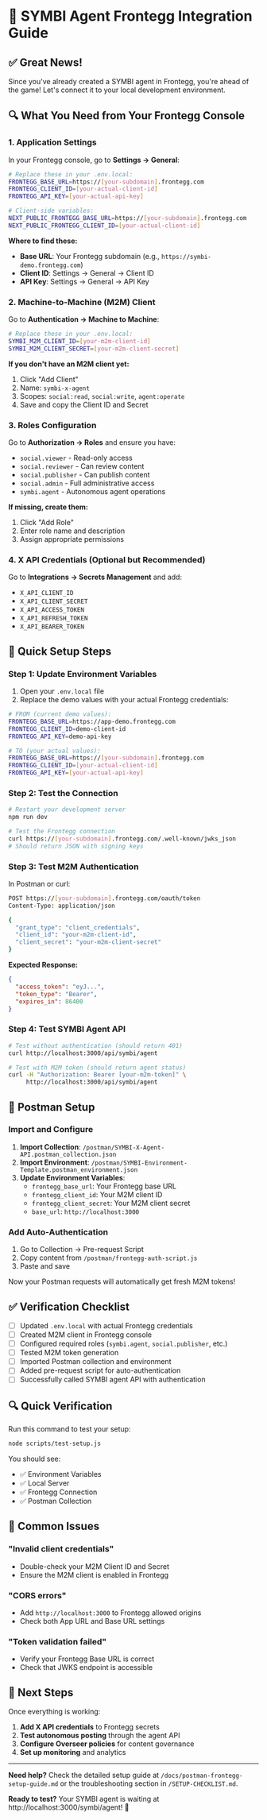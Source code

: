 # 🔗 SYMBI Agent Frontegg Integration Guide

## ✅ Great News!

Since you've already created a SYMBI agent in Frontegg, you're ahead of the game! Let's connect it to your local development environment.

## 🔍 What You Need from Your Frontegg Console

### 1. Application Settings

In your Frontegg console, go to **Settings → General**:

```bash
# Replace these in your .env.local:
FRONTEGG_BASE_URL=https://[your-subdomain].frontegg.com
FRONTEGG_CLIENT_ID=[your-actual-client-id]
FRONTEGG_API_KEY=[your-actual-api-key]

# Client-side variables:
NEXT_PUBLIC_FRONTEGG_BASE_URL=https://[your-subdomain].frontegg.com
NEXT_PUBLIC_FRONTEGG_CLIENT_ID=[your-actual-client-id]
```

**Where to find these:**
- **Base URL**: Your Frontegg subdomain (e.g., `https://symbi-demo.frontegg.com`)
- **Client ID**: Settings → General → Client ID
- **API Key**: Settings → General → API Key

### 2. Machine-to-Machine (M2M) Client

Go to **Authentication → Machine to Machine**:

```bash
# Replace these in your .env.local:
SYMBI_M2M_CLIENT_ID=[your-m2m-client-id]
SYMBI_M2M_CLIENT_SECRET=[your-m2m-client-secret]
```

**If you don't have an M2M client yet:**
1. Click "Add Client"
2. Name: `symbi-x-agent`
3. Scopes: `social:read`, `social:write`, `agent:operate`
4. Save and copy the Client ID and Secret

### 3. Roles Configuration

Go to **Authorization → Roles** and ensure you have:

- `social.viewer` - Read-only access
- `social.reviewer` - Can review content
- `social.publisher` - Can publish content
- `social.admin` - Full administrative access
- `symbi.agent` - Autonomous agent operations

**If missing, create them:**
1. Click "Add Role"
2. Enter role name and description
3. Assign appropriate permissions

### 4. X API Credentials (Optional but Recommended)

Go to **Integrations → Secrets Management** and add:

- `X_API_CLIENT_ID`
- `X_API_CLIENT_SECRET`
- `X_API_ACCESS_TOKEN`
- `X_API_REFRESH_TOKEN`
- `X_API_BEARER_TOKEN`

## 🔧 Quick Setup Steps

### Step 1: Update Environment Variables

1. Open your `.env.local` file
2. Replace the demo values with your actual Frontegg credentials:

```bash
# FROM (current demo values):
FRONTEGG_BASE_URL=https://app-demo.frontegg.com
FRONTEGG_CLIENT_ID=demo-client-id
FRONTEGG_API_KEY=demo-api-key

# TO (your actual values):
FRONTEGG_BASE_URL=https://[your-subdomain].frontegg.com
FRONTEGG_CLIENT_ID=[your-actual-client-id]
FRONTEGG_API_KEY=[your-actual-api-key]
```

### Step 2: Test the Connection

```bash
# Restart your development server
npm run dev

# Test the Frontegg connection
curl https://[your-subdomain].frontegg.com/.well-known/jwks_json
# Should return JSON with signing keys
```

### Step 3: Test M2M Authentication

In Postman or curl:

```bash
POST https://[your-subdomain].frontegg.com/oauth/token
Content-Type: application/json

{
  "grant_type": "client_credentials",
  "client_id": "your-m2m-client-id",
  "client_secret": "your-m2m-client-secret"
}
```

**Expected Response:**
```json
{
  "access_token": "eyJ...",
  "token_type": "Bearer",
  "expires_in": 86400
}
```

### Step 4: Test SYMBI Agent API

```bash
# Test without authentication (should return 401)
curl http://localhost:3000/api/symbi/agent

# Test with M2M token (should return agent status)
curl -H "Authorization: Bearer [your-m2m-token]" \
     http://localhost:3000/api/symbi/agent
```

## 🚀 Postman Setup

### Import and Configure

1. **Import Collection**: `/postman/SYMBI-X-Agent-API.postman_collection.json`
2. **Import Environment**: `/postman/SYMBI-Environment-Template.postman_environment.json`
3. **Update Environment Variables**:
   - `frontegg_base_url`: Your Frontegg base URL
   - `frontegg_client_id`: Your M2M client ID
   - `frontegg_client_secret`: Your M2M client secret
   - `base_url`: `http://localhost:3000`

### Add Auto-Authentication

1. Go to Collection → Pre-request Script
2. Copy content from `/postman/frontegg-auth-script.js`
3. Paste and save

Now your Postman requests will automatically get fresh M2M tokens!

## ✅ Verification Checklist

- [ ] Updated `.env.local` with actual Frontegg credentials
- [ ] Created M2M client in Frontegg console
- [ ] Configured required roles (`symbi.agent`, `social.publisher`, etc.)
- [ ] Tested M2M token generation
- [ ] Imported Postman collection and environment
- [ ] Added pre-request script for auto-authentication
- [ ] Successfully called SYMBI agent API with authentication

## 🔍 Quick Verification

Run this command to test your setup:

```bash
node scripts/test-setup.js
```

You should see:
- ✅ Environment Variables
- ✅ Local Server
- ✅ Frontegg Connection
- ✅ Postman Collection

## 🚨 Common Issues

### "Invalid client credentials"
- Double-check your M2M Client ID and Secret
- Ensure the M2M client is enabled in Frontegg

### "CORS errors"
- Add `http://localhost:3000` to Frontegg allowed origins
- Check both App URL and Base URL settings

### "Token validation failed"
- Verify your Frontegg Base URL is correct
- Check that JWKS endpoint is accessible

## 🎯 Next Steps

Once everything is working:

1. **Add X API credentials** to Frontegg secrets
2. **Test autonomous posting** through the agent API
3. **Configure Overseer policies** for content governance
4. **Set up monitoring** and analytics

---

**Need help?** Check the detailed setup guide at `/docs/postman-frontegg-setup-guide.md` or the troubleshooting section in `/SETUP-CHECKLIST.md`.

**Ready to test?** Your SYMBI agent is waiting at http://localhost:3000/symbi/agent! 🚀